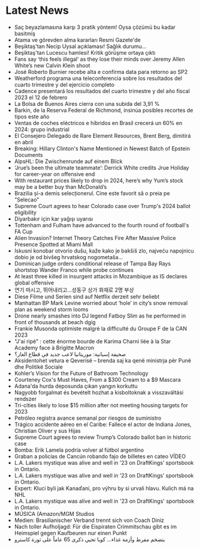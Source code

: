 # Latest News
-  Saç beyazlamasına karşı 3 pratik yöntem! Oysa çözümü bu kadar basitmiş
-  Atama ve görevden alma kararları Resmi Gazete'de
-  Beşiktaş'tan Necip Uysal açıklaması! Sağlık durumu...
-  Beşiktaş'tan Lucescu hamlesi! Kritik görüşme ortaya çıktı
-  Fans say ‘this feels illegal’ as they lose their minds over Jeremy Allen White’s new Calvin Klein shoot
-  José Roberto Burnier recebe alta e confirma data para retorno ao SP2
-  Weatherford programa una teleconferencia sobre los resultados del cuarto trimestre y del ejercicio completo
-  Cadence presentará los resultados del cuarto trimestre y del año fiscal 2023 el 12 de febrero
-  La Bolsa de Buenos Aires cierra con una subida del 3,91 %
-  Barkin, de la Reserva Federal de Richmond, insinúa posibles recortes de tipos este año
-  Ventas de coches eléctricos e híbridos en Brasil crecerá un 60% en 2024: grupo industrial
-  El Consejero Delegado de Rare Element Resources, Brent Berg, dimitirá en abril
-  Breaking: Hillary Clinton's Name Mentioned in Newest Batch of Epstein Documents
-  AlpsHL: Die Zwischenrunde auf einem Blick
-  ‘Jrue’s been the ultimate teammate’: Derrick White credits Jrue Holiday for career-year on offensive end
-  With restaurant prices likely to drop in 2024, here’s why Yum’s stock may be a better buy than McDonald’s
-  Brazilia și-a demis selecționerul. Cine este favorit să o preia pe ”Selecao”
-  Supreme Court agrees to hear Colorado case over Trump's 2024 ballot eligibility
-  Diyarbakır için kar yağışı uyarısı
-  Tottenham and Fulham have advanced to the fourth round of football's FA Cup
-  Alien Invasion? Internet Theory Catches Fire After Massive Police Presence Spotted at Miami Mall
-  Iskusni konobar otvorio dušu, kaže kako je bakšiš zlo, najveću napojnicu dobio je od bivšeg hrvatskog nogometaša...
-  Dominican judge orders conditional release of Tampa Bay Rays shortstop Wander Franco while probe continues
-  At least three killed in insurgent attacks in Mozambique as IS declares global offensive
-  연기 마시고, 뛰어내리고…성동구 상가 화재로 2명 부상
-  Diese Filme und Serien sind auf Netflix derzeit sehr beliebt
-  Manhattan BP Mark Levine worried about ‘hole’ in city’s snow removal plan as weekend storm looms
-  Drone nearly smashes into DJ legend Fatboy Slim as he performed in front of thousands at beach dgig
-  Frankie Musonda optimiste malgré la difficulté du Groupe F de la CAN 2023
-  "J'ai ripé" : cette énorme bourde de Karima Charni liée à la Star Academy face à Brigitte Macron
-  صحيفة إسبانية: موريتانيا لاعب جديد في قطاع الغاز؟
-  Aksidentohet vetura e Qeverisë – brenda saj ka qenë ministrja për Punë dhe Politikë Sociale
-  Kohler’s Vision for the Future of Bathroom Technology
-  Courteney Cox's Must Haves, From a $300 Cream to a $9 Mascara
-  Adana'da hurda deposunda çıkan yangın korkuttu
-  Nagyobb forgalmat és bevételt hozhat a kisboltoknak a visszaváltási rendszer
-  Tri-cities likely to lose $15 million after not meeting housing targets for 2023
-  Petróleo registra avance semanal por riesgos de suministro
-  Trágico accidente aéreo en el Caribe: Fallece el actor de Indiana Jones, Christian Oliver y sus Hijas
-  Supreme Court agrees to review Trump’s Colorado ballot ban in historic case
-  Bomba: Erik Lamela podría volver al fútbol argentino
-  Graban a policías de Cancún robando fajo de billetes en cateo VÍDEO
-  L.A. Lakers mystique was alive and well in ’23 on DraftKings’ sportsbook in Ontario.
-  L.A. Lakers mystique was alive and well in ’23 on DraftKings’ sportsbook in Ontario.
-  Expert: Kluci byli jak Kanaďani, pro výhru by si urvali hlavu. Kulich má na NHL
-  L.A. Lakers mystique was alive and well in '23 on DraftKings' sportsbook in Ontario.
-  MÚSICA (Amazon/MGM Studios
-  Medien: Brasilianischer Verband trennt sich von Coach Diniz
-  Nach toller Aufholjagd: Für die Eispiraten Crimmitschau gibt es im Heimspiel gegen Kaufbeuren nur einen Punkt
-  بتضخم مفرط وأزمة غذاء... كوبا تحيي ذكرى 65 عاماً على ثورة كاسترو
